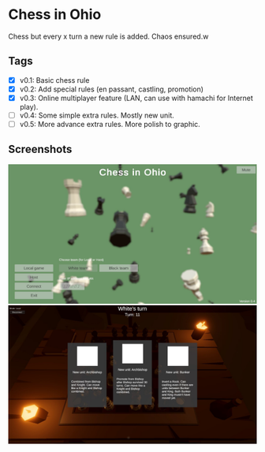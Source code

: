 # Chess in Ohio

Chess but every x turn a new rule is added. Chaos ensured.w

## Tags

- [x] v0.1: Basic chess rule
- [x] v0.2: Add special rules (en passant, castling, promotion)
- [x] v0.3: Online multiplayer feature (LAN, can use with hamachi for Internet play).
- [ ] v0.4: Some simple extra rules. Mostly new unit.
- [ ] v0.5: More advance extra rules. More polish to graphic.

## Screenshots

![Main menu screenshot](/Images/menu.jpg "Main menu")
![Ingame screenshot](/Images/ingame.jpg "Ingame")
